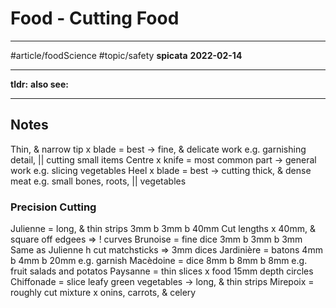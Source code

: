 # Food - Cutting Food
---
#article/foodScience #topic/safety
**spicata**
**2022-02-14**

---
**tldr:**
**also see:**

---
## Notes
Thin, & narrow tip  x blade = best -> fine, & delicate work
e.g. garnishing detail, || cutting small items
Centre x knife = most common part -> general work
e.g. slicing vegetables
Heel x blade = best -> cutting thick, & dense meat
e.g. small bones, roots, || vegetables

### Precision Cutting
Julienne = long, & thin strips
3mm b 3mm b 40mm
Cut lengths x 40mm, & square off edgees => ! curves
Brunoise = fine dice
3mm b 3mm b 3mm
Same as Julienne h cut matchsticks => 3mm dices
Jardinière = batons
4mm b 4mm b 20mm
e.g. garnish
Macèdoine = dice
8mm b 8mm b 8mm
e.g. fruit salads and potatos
Paysanne = thin slices x food
15mm depth circles 
Chiffonade = slice leafy green vegetables -> long,  & thin strips
Mirepoix = roughly cut mixture x onins, carrots, & celery
